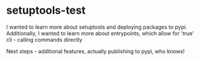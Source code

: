 # setuptools-test

I wanted to learn more about setuptools and deploying packages to pypi.
Additionally, I wanted to learn more about entrypoints, which allow for 'true' cli - calling commands directly

Next steps - additional features, actually publishing to pypi, who knows!

